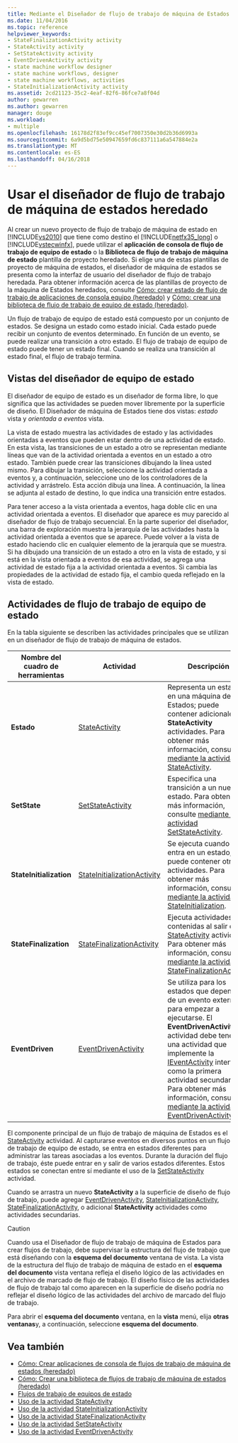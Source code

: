 ```yaml
---
title: Mediante el Diseñador de flujo de trabajo de máquina de Estados heredado | Documentos de Microsoft
ms.date: 11/04/2016
ms.topic: reference
helpviewer_keywords:
- StateFinalizationActivity activity
- StateActivity activity
- SetStateActivity activity
- EventDrivenActivity activity
- state machine workflow designer
- state machine workflows, designer
- state machine workflows, activities
- StateInitializationActivity activity
ms.assetid: 2cd21123-35c2-4eaf-82f6-86fce7a8f04d
author: gewarren
ms.author: gewarren
manager: douge
ms.workload:
- multiple
ms.openlocfilehash: 16178d2f83ef9cc45ef7007350e30d2b36d6993a
ms.sourcegitcommit: 6a9d5bd75e50947659fd6c837111a6a547884e2a
ms.translationtype: MT
ms.contentlocale: es-ES
ms.lasthandoff: 04/16/2018
---
```

# <a name="using-the-legacy-state-machine-workflow-designer"></a>Usar el diseñador de flujo de trabajo de máquina de estados heredado
Al crear un nuevo proyecto de flujo de trabajo de máquina de estado en [!INCLUDE[vs2010](../misc/includes/vs2010_md.md)] que tiene como destino el [!INCLUDE[netfx35_long](../workflow-designer/includes/netfx35_long_md.md)] o [!INCLUDE[vstecwinfx](../workflow-designer/includes/vstecwinfx_md.md)], puede utilizar el **aplicación de consola de flujo de trabajo de equipo de estado** o la  **Biblioteca de flujo de trabajo de máquina de estado** plantilla de proyecto heredado. Si elige una de estas plantillas de proyecto de máquina de estados, el diseñador de máquina de estados se presenta como la interfaz de usuario del diseñador de flujo de trabajo heredada. Para obtener información acerca de las plantillas de proyecto de la máquina de Estados heredados, consulte [Cómo: crear estado de flujo de trabajo de aplicaciones de consola equipo (heredado)](../workflow-designer/how-to-create-state-machine-workflow-console-applications-legacy.md) y [Cómo: crear una biblioteca de flujo de trabajo de equipo de estado (heredado)](../workflow-designer/how-to-create-a-state-machine-workflow-library-legacy.md).

 Un flujo de trabajo de equipo de estado está compuesto por un conjunto de estados. Se designa un estado como estado inicial. Cada estado puede recibir un conjunto de eventos determinado. En función de un evento, se puede realizar una transición a otro estado. El flujo de trabajo de equipo de estado puede tener un estado final. Cuando se realiza una transición al estado final, el flujo de trabajo termina.

## <a name="state-machine-designer-views"></a>Vistas del diseñador de equipo de estado
 El diseñador de equipo de estado es un diseñador de forma libre, lo que significa que las actividades se pueden mover libremente por la superficie de diseño. El Diseñador de máquina de Estados tiene dos vistas: *estado* vista y *orientada a eventos* vista.

 La vista de estado muestra las actividades de estado y las actividades orientadas a eventos que pueden estar dentro de una actividad de estado. En esta vista, las transiciones de un estado a otro se representan mediante líneas que van de la actividad orientada a eventos en un estado a otro estado. También puede crear las transiciones dibujando la línea usted mismo. Para dibujar la transición, seleccione la actividad orientada a eventos y, a continuación, seleccione uno de los controladores de la actividad y arrástrelo. Esta acción dibuja una línea. A continuación, la línea se adjunta al estado de destino, lo que indica una transición entre estados.

 Para tener acceso a la vista orientada a eventos, haga doble clic en una actividad orientada a eventos. El diseñador que aparece es muy parecido al diseñador de flujo de trabajo secuencial. En la parte superior del diseñador, una barra de exploración muestra la jerarquía de las actividades hasta la actividad orientada a eventos que se aparece. Puede volver a la vista de estado haciendo clic en cualquier elemento de la jerarquía que se muestra. Si ha dibujado una transición de un estado a otro en la vista de estado, y si está en la vista orientada a eventos de esa actividad, se agrega una actividad de estado fija a la actividad orientada a eventos. Si cambia las propiedades de la actividad de estado fija, el cambio queda reflejado en la vista de estado.

## <a name="state-machine-workflow-activities"></a>Actividades de flujo de trabajo de equipo de estado
 En la tabla siguiente se describen las actividades principales que se utilizan en un diseñador de flujo de trabajo de máquina de estados.

|Nombre del cuadro de herramientas|Actividad|Descripción|
|------------------|--------------|-----------------|
|**Estado**|[StateActivity](http://go.microsoft.com/fwlink?LinkID=65042)|Representa un estado en una máquina de Estados; puede contener adicionales **StateActivity** actividades. Para obtener más información, consulte [mediante la actividad StateActivity](http://go.microsoft.com/fwlink?LinkID=65083).|
|**SetState**|[SetStateActivity](http://go.microsoft.com/fwlink?LinkID=65041)|Especifica una transición a un nuevo estado. Para obtener más información, consulte [mediante la actividad SetStateActivity](http://go.microsoft.com/fwlink?LinkID=65082).|
|**StateInitialization**|[StateInitializationActivity](http://go.microsoft.com/fwlink?LinkID=65044)|Se ejecuta cuando se entra en un estado; puede contener otras actividades. Para obtener más información, consulte [mediante la actividad StateInitialization](http://go.microsoft.com/fwlink?LinkID=65006).|
|**StateFinalization**|[StateFinalizationActivity](http://go.microsoft.com/fwlink?LinkID=65043)|Ejecuta actividades contenidas al salir de un [StateActivity](http://go.microsoft.com/fwlink?LinkID=65042) actividad. Para obtener más información, consulte [mediante la actividad StateFinalizationActivity](http://go.microsoft.com/fwlink?LinkID=65008).|
|**EventDriven**|[EventDrivenActivity](http://go.microsoft.com/fwlink?LinkID=65029)|Se utiliza para los estados que dependen de un evento externo para empezar a ejecutarse. El **EventDrivenActivity** actividad debe tener una actividad que implemente la [IEventActivity](http://go.microsoft.com/fwlink?LinkID=65032) interfaz como la primera actividad secundaria. Para obtener más información, consulte [mediante la actividad EventDrivenActivity](http://go.microsoft.com/fwlink?LinkID=65068).|

 El componente principal de un flujo de trabajo de máquina de Estados es el [StateActivity](http://go.microsoft.com/fwlink?LinkID=65042) actividad. Al capturarse eventos en diversos puntos en un flujo de trabajo de equipo de estado, se entra en estados diferentes para administrar las tareas asociadas a los eventos. Durante la duración del flujo de trabajo, éste puede entrar en y salir de varios estados diferentes. Estos estados se conectan entre sí mediante el uso de la [SetStateActivity](http://go.microsoft.com/fwlink?LinkID=65041) actividad.

 Cuando se arrastra un nuevo **StateActivity** a la superficie de diseño de flujo de trabajo, puede agregar [EventDrivenActivity](http://go.microsoft.com/fwlink?LinkID=65029), [StateInitializationActivity](http://go.microsoft.com/fwlink?LinkID=65044), [ StateFinalizationActivity](http://go.microsoft.com/fwlink?LinkID=65043), o adicional **StateActivity** actividades como actividades secundarias.

> [!CAUTION]
> Cuando usa el Diseñador de flujo de trabajo de máquina de Estados para crear flujos de trabajo, debe supervisar la estructura del flujo de trabajo que está diseñando con la **esquema del documento** ventana de vista. La vista de la estructura del flujo de trabajo de máquina de estado en el **esquema del documento** vista ventana refleja el diseño lógico de las actividades en el archivo de marcado de flujo de trabajo. El diseño físico de las actividades de flujo de trabajo tal como aparecen en la superficie de diseño podría no reflejar el diseño lógico de las actividades del archivo de marcado del flujo de trabajo.
>
> Para abrir el **esquema del documento** ventana, en la **vista** menú, elija **otras ventanas**y, a continuación, seleccione **esquema del documento**.

## <a name="see-also"></a>Vea también

- [Cómo: Crear aplicaciones de consola de flujos de trabajo de máquina de estados (heredado)](../workflow-designer/how-to-create-state-machine-workflow-console-applications-legacy.md)
- [Cómo: Crear una biblioteca de flujos de trabajo de máquina de estados (heredado)](../workflow-designer/how-to-create-a-state-machine-workflow-library-legacy.md)
- [Flujos de trabajo de equipos de estado](http://go.microsoft.com/fwlink?LinkID=65016)
- [Uso de la actividad StateActivity](http://go.microsoft.com/fwlink?LinkID=65083)
- [Uso de la actividad StateInitializationActivity](http://go.microsoft.com/fwlink?LinkID=65006)
- [Uso de la actividad StateFinalizationActivity](http://go.microsoft.com/fwlink?LinkID=65008)
- [Uso de la actividad SetStateActivity](http://go.microsoft.com/fwlink?LinkID=65082)
- [Uso de la actividad EventDrivenActivity](http://go.microsoft.com/fwlink?LinkID=65068)